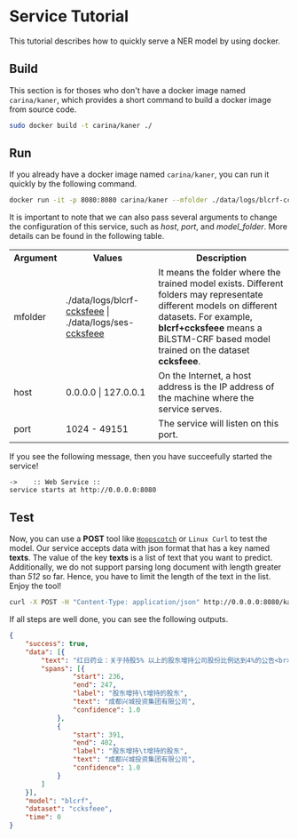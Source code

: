 # Service Tutorial
This tutorial describes how to quickly serve a NER model by using docker.

## Build
This section is for thoses who don't have a docker image named `carina/kaner`, which provides a short command to build a docker image from source code.

```bash
sudo docker build -t carina/kaner ./
```

## Run
If you already have a docker image named `carina/kaner`, you can run it quickly by the following command.

```bash
docker run -it -p 8080:8080 carina/kaner --mfolder ./data/logs/blcrf-ccksfeee --host 0.0.0.0 --port 8080
```

It is important to note that we can also pass several arguments to change the configuration of this service, such as *host*, *port*, and *model_folder*. More details can be found in the following table.

<table>
  <tr>
    <th>Argument</th>
    <th>Values</th>
    <th>Description</th>
  </tr>
  <tr>
    <td>mfolder</td>
    <td>./data/logs/blcrf-<a href="https://www.biendata.xyz/competition/ccks_2020_4_2/data/">ccksfeee</a> | ./data/logs/ses-<a href="https://www.biendata.xyz/competition/ccks_2020_4_2/data/">ccksfeee</a></td>
    <td>It means the folder where the trained model exists. Different folders may representate different models on different datasets. For example, <b>blcrf+ccksfeee</b> means a BiLSTM-CRF based model trained on the dataset <b>ccksfeee</b>.</td>
  </tr>
  <tr>
    <td>host</td>
    <td>0.0.0.0 | 127.0.0.1</td>
    <td>On the Internet, a host address is the IP address of the machine where the service serves. </td>
  </tr>
  <tr>
    <td>port</td>
    <td>1024 - 49151</td>
    <td>The service will listen on this port.</td>
  </tr>
</table>

If you see the following message, then you have succeefully started the service!

```plain
->    :: Web Service ::
service starts at http://0.0.0.0:8080
```

## Test
Now, you can use a **POST** tool like [`Hoppscotch`](https://hoppscotch.io/) or `Linux Curl` to test the model. Our service accepts data with json format that has a key named **texts**. The value of the key **texts** is a list of text that you want to predict. Additionally, we do not support parsing long document with length greater than *512* so far. Hence, you have to limit the length of the text in the list. Enjoy the tool!

```bash
curl -X POST -H "Content-Type: application/json" http://0.0.0.0:8080/kaner/predict -d '{"texts": ["红日药业：关于持股5% 以上的股东增持公司股份比例达到4%的公告<br>天津红日药业股份有限公司<br>证券代码：300026 证券简称：红日药业 公告编号：2019-085天津红日药业股份有限公司<br>关于持股5%以上的股东增持公司份比例达到 4%的公告<br>本公司及董事会全体成员保证信息披露内容的真实、准确和完整，没有虚假记载、误导性陈述或重大遗漏。<br>天津红日药 业股份有限公司（以下简称“公司”）于2019年9月19日收到公<br>司持股5%以上的股东成都兴城投资集团有限公司（以下简称“兴城集团”）出具<br>的关于增持公司股份的通知， 兴城集团自2019年5月6日至2019年9月19日期间，通过深圳证券交易所系统累计增持公司股份121374322股，增持比例达到公司总股本的4%，现将相关情况公告如下：<br>一、本次股东增持股份情况<br>1、增持人：成都兴城投资集团有限公司<br>2、增持目的：基于对公司未来发展充满信心，对公司价值的高度认可，促<br>进公司健康可持续发展，提升上市公司投资价值。<br>3、增持方式：通过深圳证券交易所系统以集中竞价交易方式增持。"]}'
```


If all steps are well done, you can see the following outputs.

```json
{
    "success": true,
    "data": [{
        "text": "红日药业：关于持股5% 以上的股东增持公司股份比例达到4%的公告<br>天津红日药业股份有限公司<br>证券代码：300026 证券简称：红日药业 公告编号：2019-085天津红日药业股份有限公司<br>关于持股5%以上的股东增持公司份比例达到 4%的公告<br>本公司及董事会全体成员保证信息披露内 容的真实、准确和完整，没有虚假记载、误导性陈述或重大遗漏。<br>天津红日药 业股份有限公司（以下简称“公司”）于2019年9月19日收到公<br>司持股5%以上的股东成都兴城投资集团有限公司（以下简称“兴城集团”）出具<br>的关于增持公司股份的通知， 兴城集团自2019年5月6日至2019年9月19日期间，通过深圳证券交易所系统累计增持公司股份121374322股，增持比例达到公司总股本的4%，现将相关情况公告如下：<br>一、本次股东增持股 份情况<br>1、增持人：成都兴城投资集团有限公司<br>2、增持目的：基于对公司未来发展充满信心，对公司价值的高度认可，促<br>进公司健康可持续发展，提升上市公司投资价值。<br>3、增持方式：通过深圳证券交易所系统以集中竞价交易方式增持。",
        "spans": [{
                "start": 236,
                "end": 247,
                "label": "股东增持\t增持的股东",
                "text": "成都兴城投资集团有限公司",
                "confidence": 1.0
            },
            {
                "start": 391,
                "end": 402,
                "label": "股东增持\t增持的股东",
                "text": "成都兴城投资集团有限公司",
                "confidence": 1.0
            }
        ]
    }],
    "model": "blcrf",
    "dataset": "ccksfeee",
    "time": 0
}
```